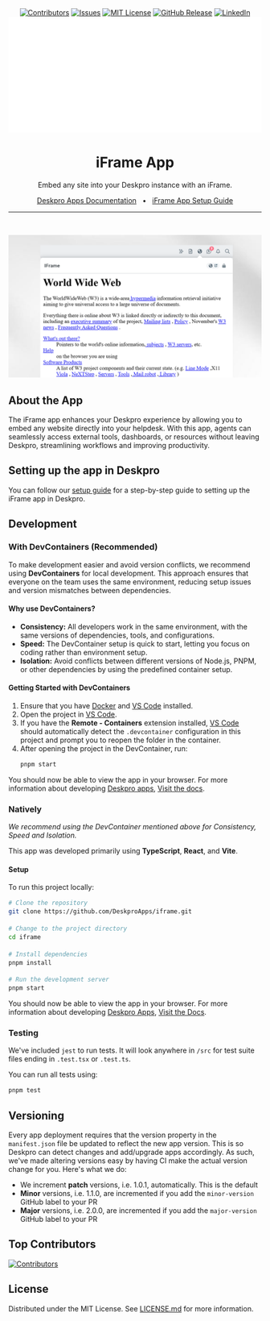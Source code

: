 <div align='center'>
  <a target='_blank' href=''><img src='https://img.shields.io/github/contributors/deskproapps/iframe.svg?style=for-the-badge' alt='Contributors' /></a>
  <a target='_blank' href='https://github.com/deskproapps/iframe/issues'><img src='https://img.shields.io/github/issues/deskproapps/iframe.svg?style=for-the-badge' alt='Issues' /></a>
  <a target='_blank' href='https://github.com/deskproapps/iframe/blob/master/LICENSE.md'><img src='https://img.shields.io/github/license/deskproapps/iframe.svg?style=for-the-badge' alt='MIT License' /></a>
  <a target='_blank' href='https://github.com/deskproapps/iframe/releases'><img src='https://img.shields.io/github/v/release/deskproapps/iframe?style=for-the-badge' alt='GitHub Release' /></a>
  <a target='_blank' href='https://www.linkedin.com/company/deskpro'><img src='https://img.shields.io/badge/-LinkedIn-black.svg?style=for-the-badge&logo=linkedin&colorB=555' alt='LinkedIn' /></a>
  <img src='readme.svg' />
</div>

<div align='center'>
  <h1>iFrame App</h1>
  <p>Embed any site into your Deskpro instance with an iFrame.</p>
  <a href='https://support.deskpro.com/ga/guides/developers/anatomy-of-an-app' target='_blank'>Deskpro Apps Documentation</a>
  <span>&nbsp;&nbsp;•&nbsp;&nbsp;</span>
  <a href='./SETUP.md' target='_blank'>iFrame App Setup Guide</a>
  <br />
  <hr />
  <br />
</div>

![screenshot of the iFrame App](./docs/readme/app-screenshot.png)

## **About the App**
The iFrame app enhances your Deskpro experience by allowing you to embed any website directly into your helpdesk. With this app, agents can seamlessly access external tools, dashboards, or resources without leaving Deskpro, streamlining workflows and improving productivity.

## **Setting up the app in Deskpro**
You can follow our [setup guide](./SETUP.md) for a step-by-step guide to setting up the iFrame app in Deskpro.

## Development

### With DevContainers (Recommended)
To make development easier and avoid version conflicts, we recommend using **DevContainers** for local development. This approach ensures that everyone on the team uses the same environment, reducing setup issues and version mismatches between dependencies.

#### Why use DevContainers?
- **Consistency:** All developers work in the same environment, with the same versions of dependencies, tools, and configurations.
- **Speed:** The DevContainer setup is quick to start, letting you focus on coding rather than environment setup.
- **Isolation:** Avoid conflicts between different versions of Node.js, PNPM, or other dependencies by using the predefined container setup.

#### Getting Started with DevContainers
1. Ensure that you have [Docker](https://www.docker.com/get-started) and [VS Code](https://code.visualstudio.com/) installed.
2. Open the project in [VS Code](https://code.visualstudio.com/).
3. If you have the **Remote - Containers** extension installed, [VS Code](https://code.visualstudio.com/) should automatically detect the `.devcontainer` configuration in this project and prompt you to reopen the folder in the container.
4. After opening the project in the DevContainer, run:
   ```bash
   pnpm start
   ```

You should now be able to view the app in your browser. For more information about developing [Deskpro apps](https://www.deskpro.com/apps), [Visit the docs](https://support.deskpro.com/ga/guides/developers/anatomy-of-an-app).

### Natively
_We recommend using the DevContainer mentioned above for Consistency, Speed and Isolation._

This app was developed primarily using **TypeScript**, **React**, and **Vite**.

#### Setup
To run this project locally:

 ```bash
# Clone the repository
git clone https://github.com/DeskproApps/iframe.git

# Change to the project directory
cd iframe

# Install dependencies
pnpm install

# Run the development server
pnpm start
```

You should now be able to view the app in your browser. For more information about developing [Deskpro Apps](https://www.deskpro.com/apps), [Visit the Docs](https://support.deskpro.com/ga/guides/developers/anatomy-of-an-app).

### Testing
We've included `jest` to run tests. It will look anywhere in `/src` for test suite files ending in `.test.tsx` or `.test.ts`.

You can run all tests using:

```bash
pnpm test
```

## Versioning
Every app deployment requires that the version property in the `manifest.json` file be updated to reflect the new app version. This is so Deskpro can detect changes and add/upgrade apps accordingly. As such, we've made altering versions easy by having CI make the actual version change for you. Here's what we do:

* We increment **patch** versions, i.e. 1.0.1, automatically. This is the default
* **Minor** versions, i.e. 1.1.0, are incremented if you add the `minor-version` GitHub label to your PR
* **Major** versions, i.e. 2.0.0, are incremented if you add the `major-version` GitHub label to your PR

## Top Contributors
[![Contributors](https://contrib.rocks/image?repo=deskproapps/iframe)](https://github.com/deskproapps/iframe/graphs/contributors)


## License
Distributed under the MIT License. See [LICENSE.md](LICENSE.md) for more information.